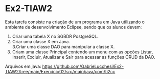 # Ex2-TIAW2
Esta tarefa consiste na criação de um programa em Java utilizando o ambiente de desenvolvimento Eclipse, sendo que os alunos devem:

1. Criar uma tabela X no SGBDR PostgreSQL.
2. Criar uma classe X em Java.            
3.Criar uma classe DAO para manipular a classe X.
4. Criam uma classe Principal contendo um menu com as opções Listar, Inserir, Excluir, Atualizar e Sair para acessar as funções CRUD da DAO.


Arquivos em java: https://github.com/GabrieLucchesi/Ex2-TIAW2/tree/main/Exercicio02/src/main/java/com/ti2cc

